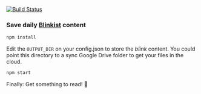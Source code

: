 [![Build Status](https://travis-ci.org/safajirafa/blinkindle.svg?branch=master)](https://travis-ci.org/safajirafa/blinkindle)

### Save daily [Blinkist](https://app.blinkist.com/en/daily/) content

```bash
npm install
```

Edit the `OUTPUT_DIR` on your config.json to store the _blink_ content. You could point this directory to a sync Google Drive folder to get your files in the cloud.

```bash
npm start
```

Finally: Get something to read! 📙
